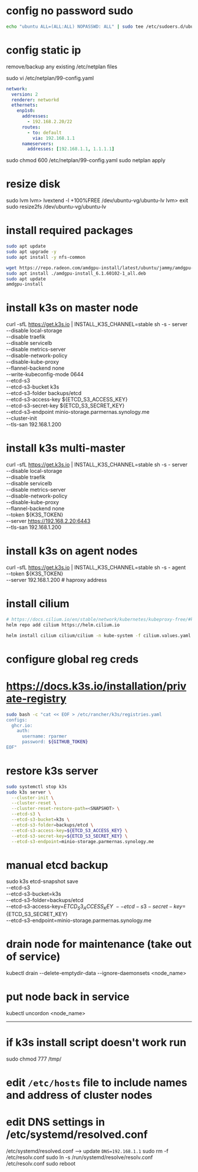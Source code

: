 # config no password sudo
```sh
echo "ubuntu ALL=(ALL:ALL) NOPASSWD: ALL" | sudo tee /etc/sudoers.d/ubuntu
```

# config static ip
remove/backup any existing /etc/netplan files

sudo vi /etc/netplan/99-config.yaml

```yaml
network:
  version: 2
  renderer: networkd
  ethernets:
    enp1s0:
      addresses:
        - 192.168.2.20/22
      routes:
        - to: default
          via: 192.168.1.1
      nameservers:
        addresses: [192.168.1.1, 1.1.1.1]
```

sudo chmod 600 /etc/netplan/99-config.yaml
sudo netplan apply

# resize disk
sudo lvm
lvm> lvextend -l +100%FREE /dev/ubuntu-vg/ubuntu-lv
lvm> exit
sudo resize2fs /dev/ubuntu-vg/ubuntu-lv

# install required packages
```sh
sudo apt update
sudo apt upgrade -y
sudo apt install -y nfs-common

wget https://repo.radeon.com/amdgpu-install/latest/ubuntu/jammy/amdgpu-install_6.1.60102-1_all.deb
sudo apt install ./amdgpu-install_6.1.60102-1_all.deb
sudo apt update
amdgpu-install
```

# install k3s on master node
curl -sfL https://get.k3s.io | INSTALL_K3S_CHANNEL=stable sh -s - server \
  --disable local-storage \
  --disable traefik \
  --disable servicelb \
  --disable metrics-server \
  --disable-network-policy \
  --disable-kube-proxy \
  --flannel-backend none \
  --write-kubeconfig-mode 0644 \
  --etcd-s3 \
  --etcd-s3-bucket k3s \
  --etcd-s3-folder backups/etcd \
  --etcd-s3-access-key ${ETCD_S3_ACCESS_KEY} \
  --etcd-s3-secret-key ${ETCD_S3_SECRET_KEY} \
  --etcd-s3-endpoint minio-storage.parmernas.synology.me \
  --cluster-init \
  --tls-san 192.168.1.200

# install k3s multi-master
curl -sfL https://get.k3s.io | INSTALL_K3S_CHANNEL=stable sh -s - server \
  --disable local-storage \
  --disable traefik \
  --disable servicelb \
  --disable metrics-server \
  --disable-network-policy \
  --disable-kube-proxy \
  --flannel-backend none \
  --token ${K3S_TOKEN} \
  --server https://192.168.2.20:6443 \
  --tls-san 192.168.1.200

# install k3s on agent nodes
curl -sfL https://get.k3s.io | INSTALL_K3S_CHANNEL=stable sh -s - agent \
  --token ${K3S_TOKEN} \
  --server 192.168.1.200 # haproxy address

# install cilium
```sh
# https://docs.cilium.io/en/stable/network/kubernetes/kubeproxy-free/#kubeproxy-free
helm repo add cilium https://helm.cilium.io

helm install cilium cilium/cilium -n kube-system -f cilium.values.yaml
```

# configure global reg creds
# https://docs.k3s.io/installation/private-registry
```sh
sudo bash -c "cat << EOF > /etc/rancher/k3s/registries.yaml
configs:
  ghcr.io:
    auth:
      username: rparmer
      password: ${GITHUB_TOKEN}
EOF"
```

# restore k3s server
```sh
sudo systemctl stop k3s
sudo k3s server \
  --cluster-init \
  --cluster-reset \
  --cluster-reset-restore-path=<SNAPSHOT> \
  --etcd-s3 \
  --etcd-s3-bucket=k3s \
  --etcd-s3-folder=backups/etcd \
  --etcd-s3-access-key=${ETCD_S3_ACCESS_KEY} \
  --etcd-s3-secret-key=${ETCD_S3_SECRET_KEY} \
  --etcd-s3-endpoint=minio-storage.parmernas.synology.me
```

# manual etcd backup
sudo k3s etcd-snapshot save \
  --etcd-s3 \
  --etcd-s3-bucket=k3s \
  --etcd-s3-folder=backups/etcd \
  --etcd-s3-access-key=${ETCD_S3_ACCESS_KEY} \
  --etcd-s3-secret-key=${ETCD_S3_SECRET_KEY} \
  --etcd-s3-endpoint=minio-storage.parmernas.synology.me

# drain node for maintenance (take out of service)
kubectl drain --delete-emptydir-data --ignore-daemonsets <node_name>

# put node back in service
kubectl uncordon <node_name>


---

# if k3s install script doesn't work run
sudo chmod 777 /tmp/

# edit `/etc/hosts` file to include names and address of cluster nodes

# edit DNS settings in /etc/systemd/resolved.conf
/etc/systemd/resolved.conf --> update `DNS=192.168.1.1`
sudo rm -f /etc/resolv.conf
sudo ln -s /run/systemd/resolve/resolv.conf /etc/resolv.conf
sudo reboot
